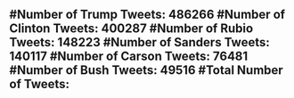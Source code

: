 #Number of Trump Tweets: 486266
#Number of Clinton Tweets: 400287
#Number of Rubio Tweets: 148223
#Number of Sanders Tweets: 140117
#Number of Carson Tweets: 76481
#Number of Bush Tweets: 49516
#Total Number of Tweets:  
---
